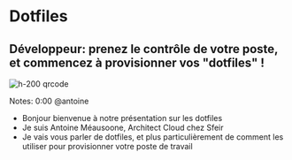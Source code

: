 <!-- .slide: class="first-slide" sfeir-level="2" sfeir-techno="" -->

# **Dotfiles**

## **Développeur: prenez le contrôle de votre poste, et commencez à provisionner vos "dotfiles" !**

![h-200 qrcode](./assets/images/qrcode-feedback.png)

Notes: 0:00 @antoine
* Bonjour bienvenue à notre présentation sur les dotfiles
* Je suis Antoine Méausoone, Architect Cloud chez Sfeir
* Je vais vous parler de dotfiles, et plus particulièrement de comment les utiliser pour provisionner votre poste de travail
